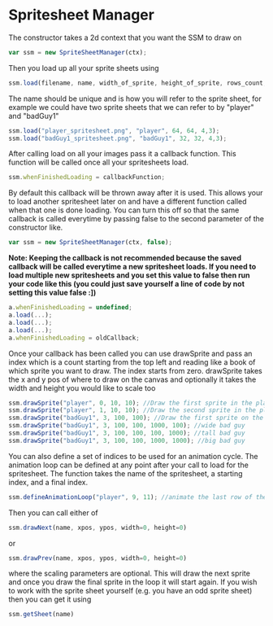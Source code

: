 # Spritesheet Manager
The constructor takes a 2d context that you want the SSM to draw on
```javascript
var ssm = new SpriteSheetManager(ctx);
```

Then you load up all your sprite sheets using
```javascript
ssm.load(filename, name, width_of_sprite, height_of_sprite, rows_count, col_count);
```
The name should be unique and is how you will refer to the sprite sheet, for example we could have two sprite sheets that we can refer to by "player" and "badGuy1"
```javascript
ssm.load("player_spritesheet.png", "player", 64, 64, 4,3);
ssm.load("badGuy1_spritesheet.png", "badGuy1", 32, 32, 4,3);
```

After calling load on all your images pass it a callback function. This function will be called once all your spritesheets load.
```javascript
ssm.whenFinishedLoading = callbackFunction;
```
By default this callback will be thrown away after it is used. This allows your to load another spritesheet later on and have a different function called when that one is done loading. You can turn this off so that the same callback is called everytime by passing false to the second parameter of the constructor like.
```javascript
var ssm = new SpriteSheetManager(ctx, false);
```
**Note: Keeping the callback is not recommended because the saved callback will be called everytime a new spritesheet loads. If you need to load multiple new spritesheets and you set this value to false then run your code like this (you could just save yourself a line of code by not setting this value false :])**
```javascript
a.whenFinishedLoading = undefined;
a.load(...);
a.load(...);
a.load(...);
a.whenFinishedLoading = oldCallback;
```
Once your callback has been called you can use drawSprite and pass an index which is a count starting from the top left and reading like a book of which sprite you want to draw. The index starts from zero. drawSprite takes the x and y pos of where to draw on the canvas and optionally it takes the width and height you would like to scale too
```javascript
ssm.drawSprite("player", 0, 10, 10); //Draw the first sprite in the player spritesheet
ssm.drawSprite("player", 1, 10, 10); //Draw the second sprite in the player spritesheet
ssm.drawSprite("badGuy1", 3, 100, 100); //Draw the first sprite on the second row of the badguy spritesheet
ssm.drawSprite("badGuy1", 3, 100, 100, 1000, 100); //wide bad guy
ssm.drawSprite("badGuy1", 3, 100, 100, 100, 1000); //tall bad guy
ssm.drawSprite("badGuy1", 3, 100, 100, 1000, 1000); //big bad guy
```
You can also define a set of indices to be used for an animation cycle. The animation loop can be defined at any point after your call to load for the spritesheet. The function takes the name of the spritesheet, a starting index, and a final index.
```javascript
ssm.defineAnimationLoop("player", 9, 11); //animate the last row of the player sheet
```
Then you can call either of
```javascript
ssm.drawNext(name, xpos, ypos, width=0, height=0)
```
or
```javascript
ssm.drawPrev(name, xpos, ypos, width=0, height=0)
```
where the scaling parameters are optional. This will draw the next sprite and once you draw the final sprite in the loop it will start again. If you wish to work with the sprite sheet yourself (e.g. you have an odd sprite sheet) then you can get it using
```javascript
ssm.getSheet(name)
```
